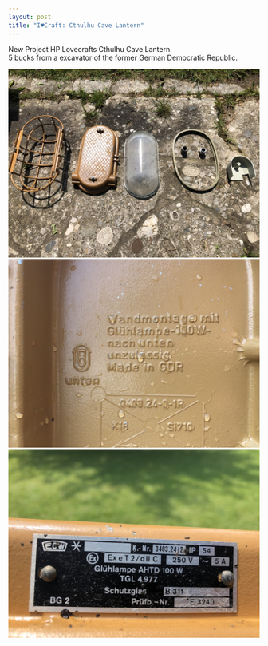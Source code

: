 ```yaml
---
layout: post
title: "I♥Craft: Cthulhu Cave Lantern"
---
```



New Project HP Lovecrafts Cthulhu Cave Lantern.\
5 bucks from a excavator of the former German Democratic Republic.

![Caddy OctoBox Wax polish](/assets/pix/Shadow_Lantern_01.JPG)\
![Caddy OctoBox Wax polish](/assets/pix/Shadow_Lantern_02.JPG)\
![Caddy OctoBox Wax polish](/assets/pix/Shadow_Lantern_03.JPG)